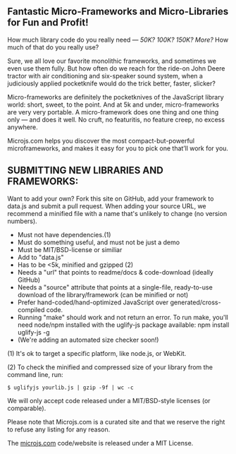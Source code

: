 Fantastic Micro-Frameworks and Micro-Libraries for Fun and Profit!
-----

How much library code do you really need — *50K? 100K? 150K? More?*
How much of that do you really use?

Sure, we all love our favorite monolithic frameworks, and sometimes we even
use them fully. But how often do we reach for the ride-on John Deere tractor
with air conditioning and six-speaker sound system, when a judiciously
applied pocketknife would do the trick better, faster, slicker?

Micro-frameworks are definitely the pocketknives of the JavaScript library
world: short, sweet, to the point. And at 5k and under, micro-frameworks are
very very portable. A micro-framework does one thing and one thing only —
and does it well. No cruft, no featuritis, no feature creep, no excess anywhere.

Microjs.com helps you discover the most compact-but-powerful microframeworks,
and makes it easy for you to pick one that’ll work for you.

SUBMITTING NEW LIBRARIES AND FRAMEWORKS:
-------

Want to add your own? Fork this site on GitHub, add your framework to data.js
and submit a pull request. When adding your source URL, we recommend a minified
file with a name that's unlikely to change (no version numbers).

  * Must not have dependencies.(1)
  * Must do something useful, and must not be just a demo
  * Must be MIT/BSD-license or similiar
  * Add to "data.js"
  * Has to be <5k, minified and gzipped (2)
  * Needs a "url" that points to readme/docs & code-download (ideally GitHub)
  * Needs a "source" attribute that points at a single-file, ready-to-use download of the library/framework (can be minified or not)
  * Prefer hand-coded/hand-optimized JavaScript over generated/cross-compiled code.
  * Running "make" should work and not return an error. To run make, you'll need node/npm installed with the uglify-js package available: npm install uglify-js -g
  * (We're adding an automated size checker soon!)

(1) It's ok to target a specific platform, like node.js, or WebKit.

(2) To check the minified and compressed size of your library from the command line, run:

    $ uglifyjs yourlib.js | gzip -9f | wc -c

We will only accept code released under a MIT/BSD-style licenses (or comparable).

Please note that Microjs.com is a curated site and that we reserve the right to refuse
any listing for any reason.

The [microjs.com](http://microjs.com) code/website is released under a MIT License.

